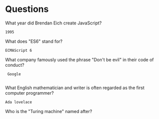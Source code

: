 # Questions

What year did Brendan Eich create JavaScript?

```
1995
```

What does "ES6" stand for?

```
ECMAScript 6
```

What company famously used the phrase "Don't be evil" in their code of conduct?

```
 Google
 
```

What English mathematician and writer is often regarded as the first computer programmer?

```
Ada lovelace
```

Who is the "Turing machine" named after?

```

```
